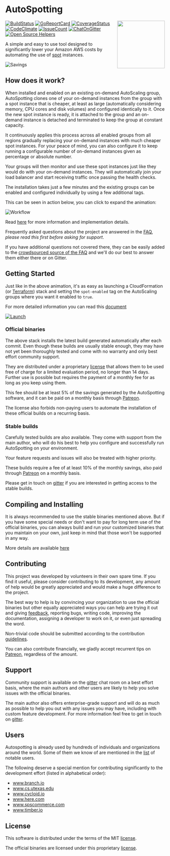 # AutoSpotting #

<!-- markdownlint-disable MD026 MD033 -->

<img src="logo.png" width="150" align="right">

[![BuildStatus](https://travis-ci.org/cristim/autospotting.svg?branch=master)](https://travis-ci.org/cristim/autospotting)
[![GoReportCard](https://goreportcard.com/badge/github.com/cristim/autospotting)](https://goreportcard.com/report/github.com/cristim/autospotting)
[![CoverageStatus](https://coveralls.io/repos/github/cristim/autospotting/badge.svg?branch=master)](https://coveralls.io/github/cristim/autospotting?branch=master)
[![CodeClimate](https://codeclimate.com/github/cristim/autospotting/badges/gpa.svg)](https://codeclimate.com/github/cristim/autospotting)
[![IssueCount](https://codeclimate.com/github/cristim/autospotting/badges/issue_count.svg)](https://codeclimate.com/github/cristim/autospotting)
[![ChatOnGitter](https://badges.gitter.im/cristim/autospotting.svg)](https://gitter.im/cristim/autospotting?utm_source=badge&utm_medium=badge&utm_campaign=pr-badge)
[![Open Source Helpers](https://www.codetriage.com/cristim/autospotting/badges/users.svg)](https://www.codetriage.com/cristim/autospotting)

A simple and easy to use tool designed to significantly lower your Amazon AWS
costs by automating the use of [spot](https://aws.amazon.com/ec2/spot)
instances.

![Savings](https://cdn.cloudprowess.com/images/savings.png)

## How does it work? ##

When installed and enabled on an existing on-demand AutoScaling group,
AutoSpotting clones one of your on-demand instances from the group with a spot
instance that is cheaper, at least as large (automatically considering memory,
CPU cores and disk volumes) and configured identically to it. Once the new spot
instance is ready, it is attached to the group and an on-demand instance is
detached and terminated to keep the group at constant capacity.

It continuously applies this process across all enabled groups from all
regions gradually replacing your on-demand instances with much cheaper spot
instances. For your peace of mind, you can also configure it to keep running a
configurable number of on-demand instances given as percentage or absolute
number.

Your groups will then monitor and use these spot instances just like they would
do with your on-demand instances. They will automatically join your load
balancer and start receiving traffic once passing the health checks.

The installation takes just a few minutes and the existing groups can be enabled
and configured individually by using a few additional tags.

This can be seen in action below, you can click to expand the animation:

![Workflow](https://cdn.cloudprowess.com/images/autospotting.gif)

Read [here](TECHNICAL_DETAILS.md) for more information and implementation
details.

Frequently asked questions about the project are answered in the [FAQ](FAQ.md),
*please read this first before asking for support*.

If you have additional questions not covered there, they can be easily added to
the [crowdsourced source of the FAQ](https://etherpad.net/p/AutoSpotting_FAQ)
and we'll do our best to answer them either there or on Gitter.

## Getting Started ##

Just like in the above animation, it's as easy as launching a CloudFormation (or
[Terraform](https://github.com/cristim/autospotting/tree/master/terraform))
stack and setting the `spot-enabled` tag on the AutoScaling groups where
you want it enabled to `true`.

For more detailed information you can read this [document](START.md)

[![Launch](https://s3.amazonaws.com/cloudformation-examples/cloudformation-launch-stack.png)](https://console.aws.amazon.com/cloudformation/home?region=us-east-1#/stacks/new?stackName=AutoSpotting&templateURL=https://s3.amazonaws.com/cloudprowess/nightly/template.json)

### Official binaries ###

The above stack installs the latest build generated automatically after each
commit. Even though these builds are usually stable enough, they may have not yet
been thoroughly tested and come with no warranty and only best effort community
support.

They are distributed under a proprietary [license](BINARY_LICENSE) that allows
them to be used free of charge for a limited evaluation period, no longer than
14 days. Further use is possible but requires the payment of a monthly fee for
as long as you keep using them.

This fee should be at least 5% of the savings generated by the AutoSpotting
software, and it can be paid on a monthly basis through
[Patreon](https://www.patreon.com/bePatron?c=979085).

The license also forbids non-paying users to automate the installation of these
official builds on a recurring basis.

### Stable builds ###

Carefully tested builds are also available. They come with support from the
main author, who will do his best to help you configure and successfully run
AutoSpotting on your environment.

Your feature requests and issues will also be treated with higher priority.

These builds require a fee of at least 10% of the monthly savings, also paid
through [Patreon](https://www.patreon.com/bePatron?c=979085) on a monthly basis.

Please get in touch on [gitter](https://gitter.im/cristim) if you are interested
in getting access to the stable builds.

## Compiling and Installing ##

It is always recommended to use the stable binaries mentioned above. But if you
have some special needs or don't want to pay for long term use of the official
binaries, you can always build and run your customized binaries that you
maintain on your own, just keep in mind that those won't be supported in any
way.

More details are available [here](CUSTOM_BUILDS.md)

## Contributing ##

This project was developed by volunteers in their own spare time. If you find it
useful, please consider contributing to its development, any amount of help
would be greatly appreciated and would make a huge difference to the project.

The best way to help is by convincing your organization to use the official
binaries but other equally appreciated ways you can help are trying it out and
giving [feedback](https://gitter.im/cristim/autospotting), reporting bugs,
writing code, improving the documentation, assigning a developer to work on it,
or even just spreading the word.

Non-trivial code should be submitted according to the contribution
[guidelines](CONTRIBUTING.md).

You can also contribute financially, we gladly accept recurrent tips on
[Patreon](https://www.patreon.com/bePatron?c=979085), regardless of the amount.

## Support ##

Community support is available on the
[gitter](https://gitter.im/cristim/autospotting) chat room on a best effort
basis, where the main authors and other users are likely to help you solve
issues with the official binaries.

The main author also offers enterprise-grade support and will do as much as
possible to help you out with any issues you may have, including with custom
feature development. For more information feel free to get in touch on
[gitter](https://gitter.im/cristim).

## Users ##

Autospotting is already used by hundreds of individuals and organizations around
the world. Some of them we know of are mentioned in the [list](USERS.md) of
notable users.

The following deserve a special mention for contributing significantly to the
development effort (listed in alphabetical order):

- www.branch.io
- www.cs.utexas.edu
- www.cycloid.io
- www.here.com
- www.spscommerce.com
- www.timber.io

## License ##

This software is distributed under the terms of the MIT [license](LICENSE).

The official binaries are licensed under this proprietary
[license](BINARY_LICENSE).
